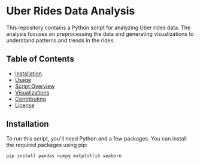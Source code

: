 # Uber Rides Data Analysis

This repository contains a Python script for analyzing Uber rides data. The analysis focuses on preprocessing the data and generating visualizations to understand patterns and trends in the rides.

## Table of Contents

- [Installation](#installation)
- [Usage](#usage)
- [Script Overview](#script-overview)
- [Visualizations](#visualizations)
- [Contributing](#contributing)
- [License](#license)

## Installation

To run this script, you'll need Python and a few packages. You can install the required packages using pip:

```bash
pip install pandas numpy matplotlib seaborn
